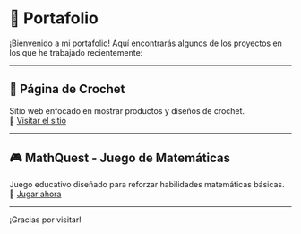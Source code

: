 # 💼 Portafolio

¡Bienvenido a mi portafolio! Aquí encontrarás algunos de los proyectos en los que he trabajado recientemente:

---

## 🧶 Página de Crochet  
Sitio web enfocado en mostrar productos y diseños de crochet.  
🔗 [Visitar el sitio](https://pagina-crochet.vercel.app/)

---

## 🎮 MathQuest - Juego de Matemáticas  
Juego educativo diseñado para reforzar habilidades matemáticas básicas.  
🔗 [Jugar ahora](https://mathquest-eight.vercel.app/)

---

¡Gracias por visitar!
